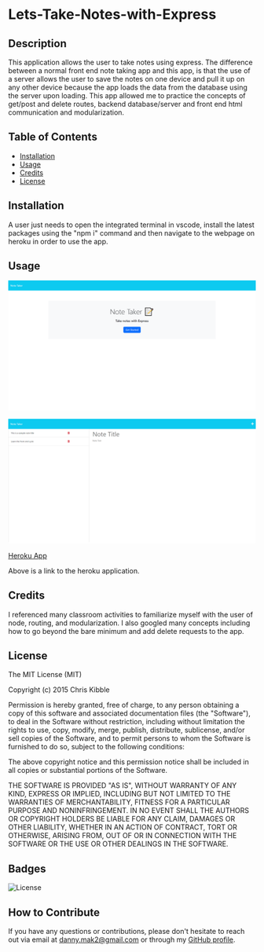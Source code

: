 # Lets-Take-Notes-with-Express

## Description

This application allows the user to take notes using express. The difference between a normal front end note taking app and this app, is that the use of a server allows the user to save the notes on one device and pull it up on any other device because the app loads the data from the database using the server upon loading. This app allowed me to practice the concepts of get/post and delete routes, backend database/server and front end html communication and modularization. 

## Table of Contents

- [Installation](#installation)
- [Usage](#usage)
- [Credits](#credits)
- [License](#license)

## Installation

A user just needs to open the integrated terminal in vscode, install the latest packages using the "npm i" command and then navigate to the webpage on heroku in order to use the app.

## Usage

![alt text](./Assets/pic%201.png)

![alt text](./Assets/pic%202.png)

[Heroku App](https://lets-take-notes-with-express.herokuapp.com/)

Above is a link to the heroku application. 

## Credits

I referenced many classroom activities to familiarize myself with the user of node, routing, and modularization. I also googled many concepts including how to go beyond the bare minimum and add delete requests to the app.

## License

The MIT License (MIT)

Copyright (c) 2015 Chris Kibble

Permission is hereby granted, free of charge, to any person obtaining a copy of this software and associated documentation files (the "Software"), to deal in the Software without restriction, including without limitation the rights to use, copy, modify, merge, publish, distribute, sublicense, and/or sell copies of the Software, and to permit persons to whom the Software is furnished to do so, subject to the following conditions:

The above copyright notice and this permission notice shall be included in all copies or substantial portions of the Software.

THE SOFTWARE IS PROVIDED "AS IS", WITHOUT WARRANTY OF ANY KIND, EXPRESS OR IMPLIED, INCLUDING BUT NOT LIMITED TO THE WARRANTIES OF MERCHANTABILITY, FITNESS FOR A PARTICULAR PURPOSE AND NONINFRINGEMENT. IN NO EVENT SHALL THE AUTHORS OR COPYRIGHT HOLDERS BE LIABLE FOR ANY CLAIM, DAMAGES OR OTHER LIABILITY, WHETHER IN AN ACTION OF CONTRACT, TORT OR OTHERWISE, ARISING FROM, OUT OF OR IN CONNECTION WITH THE SOFTWARE OR THE USE OR OTHER DEALINGS IN THE SOFTWARE.


## Badges

![License](https://img.shields.io/badge/License-MIT-blue.svg)

## How to Contribute

If you have any questions or contributions, please don't hesitate to reach out via email at [danny.mak2@gmail.com](mailto:danny.mak2@gmail.com) or through my [GitHub profile](https://github.com/dannymak1993).
